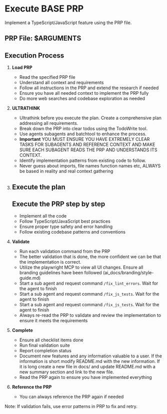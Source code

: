 # Execute BASE PRP

Implement a TypeScript/JavaScript feature using the PRP file.

## PRP File: $ARGUMENTS

## Execution Process

1. **Load PRP**

   - Read the specified PRP file
   - Understand all context and requirements
   - Follow all instructions in the PRP and extend the research if needed
   - Ensure you have all needed context to implement the PRP fully
   - Do more web searches and codebase exploration as needed

2. **ULTRATHINK**

   - Ultrathink before you execute the plan. Create a comprehensive plan addressing all requirements.
   - Break down the PRP into clear todos using the TodoWrite tool.
   - Use agents subagents and batchtool to enhance the process.
   - **Important** YOU MUST ENSURE YOU HAVE EXTREMELY CLEAR TASKS FOR SUBAGENTS AND REFERENCE CONTEXT AND MAKE SURE EACH SUBAGENT READS THE PRP AND UNDERSTANDS ITS CONTEXT.
   - Identify implementation patterns from existing code to follow.
   - Never guess about imports, file names function names etc, ALWAYS be based in reality and real context gathering

3. ## **Execute the plan**

   ## Execute the PRP step by step

   - Implement all the code
   - Follow TypeScript/JavaScript best practices
   - Ensure proper type safety and error handling
   - Follow existing codebase patterns and conventions

4. **Validate**

   - Run each validation command from the PRP
   - The better validation that is done, the more confident we can be that the implementation is correct.
   - Utilize the playwright MCP to view all UI changes. Ensure all branding guidelines have been followed (ai_docs/branding/style-guide.md)
   - Start a sub agent and request command `/fix_lint_errors`. Wait for the agent to finish
   - Start a sub agent and request command `/fix_js_tests`. Wait for the agent to finish
   - Start a sub agent and request command `/fix_js_tests`. Wait for the agent to finish
   - Always re-read the PRP to validate and review the implementation to ensure it meets the requirements

5. **Complete**

   - Ensure all checklist items done
   - Run final validation suite
   - Report completion status
   - Document new features and any information valuable to a user. If the information is short modify README.md with the new information. If it is long create a new file in docs/ and update README.md with a new summary section and link to the new file.
   - Read the PRP again to ensure you have implemented everything

6. **Reference the PRP**
   - You can always reference the PRP again if needed

Note: If validation fails, use error patterns in PRP to fix and retry.
